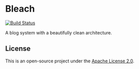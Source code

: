 Bleach
======

[![Build Status](https://travis-ci.org/pfac/bleach.svg?branch=master)](https://travis-ci.org/pfac/bleach)

A blog system with a beautifully clean architecture.

## License

This is an open-source project under the [Apache License 2.0][1].

[1]: http://www.apache.org/licenses/LICENSE-2.0